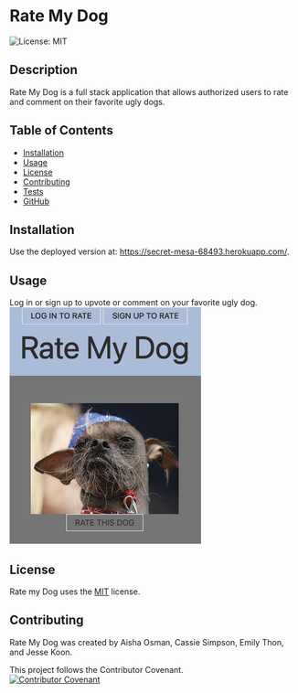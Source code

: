 # Rate My Dog
  ![License: MIT](https://img.shields.io/badge/License-MIT-yellow.svg)
  ## Description
  Rate My Dog is a full stack application that allows authorized users to rate and comment on their favorite ugly dogs.

  
  ## Table of Contents
  * [Installation](#installation)
  * [Usage](#usage)
  * [License](#license)
  * [Contributing](#contributing)
  * [Tests](#tests)
  * [GitHub](#github)


  ## Installation
  Use the deployed version at: https://secret-mesa-68493.herokuapp.com/.

  ## Usage
  Log in or sign up to upvote or comment on your favorite ugly dog.  
  ![Screenshot of Application](screenshot.png)

  ## License
    
  Rate my Dog uses the [MIT](https://opensource.org/licenses/MIT) license.

  ## Contributing
  Rate My Dog was created by Aisha Osman, Cassie Simpson, Emily Thon, and Jesse Koon.

  This project follows the Contributor Covenant.  
  [![Contributor Covenant](https://img.shields.io/badge/Contributor%20Covenant-2.1-4baaaa.svg)](code_of_conduct.md)
